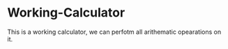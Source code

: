 # Working-Calculator
This is a working calculator, we can perfotm all arithematic opearations on it. 
